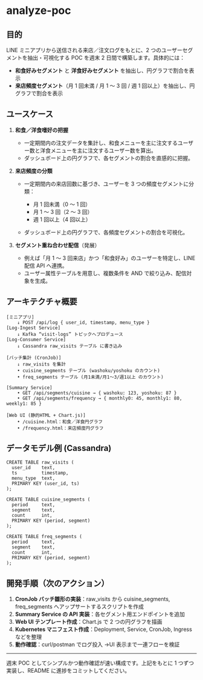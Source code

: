 # analyze-poc

## 目的

LINE ミニアプリから送信される来店／注文ログをもとに、2 つのユーザーセグメントを抽出・可視化する POC を週末 2 日間で構築します。具体的には：

- **和食好みセグメント** と **洋食好みセグメント** を抽出し、円グラフで割合を表示
- **来店頻度セグメント**（月 1 回未満 / 月 1 ～ 3 回 / 週 1 回以上）を抽出し、円グラフで割合を表示

## ユースケース

1. **和食／洋食嗜好の把握**

   - 一定期間内の注文データを集計し、和食メニューを主に注文するユーザー数と洋食メニューを主に注文するユーザー数を算出。
   - ダッシュボード上の円グラフで、各セグメントの割合を直感的に把握。

2. **来店頻度の分類**

   - 一定期間内の来店回数に基づき、ユーザーを 3 つの頻度セグメントに分類：

     - 月 1 回未満（0 ～ 1 回）
     - 月 1 ～ 3 回（2 ～ 3 回）
     - 週 1 回以上（4 回以上）

   - ダッシュボード上の円グラフで、各頻度セグメントの割合を可視化。

3. **セグメント重ね合わせ配信**（発展）

   - 例えば「月 1 ～ 3 回来店」かつ「和食好み」のユーザーを特定し、LINE 配信 API へ連携。
   - ユーザー属性テーブルを用意し、複数条件を AND で絞り込み、配信対象を生成。

## アーキテクチャ概要

```text
[ミニアプリ]
    ↓ POST /api/log { user_id, timestamp, menu_type }
[Log-Ingest Service]
    ↓ Kafka “visit-logs” トピックへプロデュース
[Log-Consumer Service]
    ↓ Cassandra raw_visits テーブル に書き込み

[バッチ集計 (CronJob)]
    ↓ raw_visits を集計
    • cuisine_segments テーブル (washoku/yoshoku のカウント)
    • freq_segments テーブル (月1未満/月1～3/週1以上 のカウント)

[Summary Service]
    • GET /api/segments/cuisine → { washoku: 123, yoshoku: 87 }
    • GET /api/segments/frequency → { monthly0: 45, monthly1: 80, weekly1: 85 }

[Web UI (静的HTML + Chart.js)]
    • /cuisine.html：和食／洋食円グラフ
    • /frequency.html：来店頻度円グラフ
```

## データモデル例 (Cassandra)

```cql
CREATE TABLE raw_visits (
  user_id    text,
  ts         timestamp,
  menu_type  text,
  PRIMARY KEY (user_id, ts)
);

CREATE TABLE cuisine_segments (
  period     text,
  segment    text,
  count      int,
  PRIMARY KEY (period, segment)
);

CREATE TABLE freq_segments (
  period     text,
  segment    text,
  count      int,
  PRIMARY KEY (period, segment)
);
```

## 開発手順（次のアクション）

1. **CronJob バッチ雛形の実装**：raw_visits から cuisine_segments, freq_segments へアップサートするスクリプトを作成
2. **Summary Service の API 実装**：各セグメント用エンドポイントを追加
3. **Web UI テンプレート作成**：Chart.js で 2 つの円グラフを描画
4. **Kubernetes マニフェスト作成**：Deployment, Service, CronJob, Ingress などを整理
5. **動作確認**：curl/postman でログ投入 →UI 表示まで一連フローを検証

---

週末 POC としてシンプルかつ動作確認が速い構成です。上記をもとに 1 つずつ実装し、README に進捗をコミットしてください。
